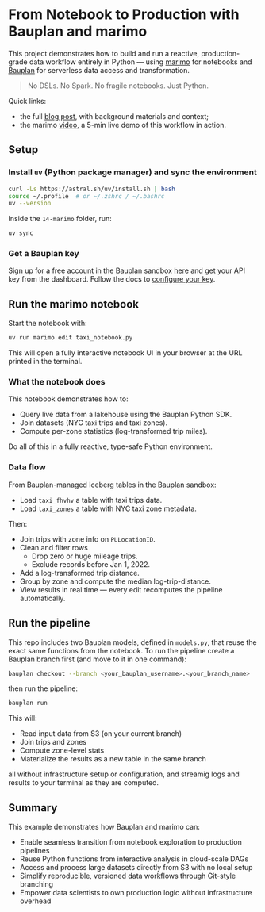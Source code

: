 # From Notebook to Production with Bauplan and marimo

This project demonstrates how to build and run a reactive, production-grade data workflow entirely in Python — using [marimo](https://marimo.io) for notebooks and [Bauplan](https://bauplanlabs.com) for serverless data access and transformation.

> No DSLs. No Spark. No fragile notebooks. Just Python.

Quick links:

* the full [blog post](https://www.bauplanlabs.com/blog/everything-as-python), with background materials and context;
* the marimo [video](https://www.youtube.com/watch?v=uydisCi5rWE), a 5-min live demo of this workflow in action.

## Setup

### Install `uv` (Python package manager) and sync the environment

```bash
curl -Ls https://astral.sh/uv/install.sh | bash
source ~/.profile  # or ~/.zshrc / ~/.bashrc
uv --version
```

Inside the `14-marimo` folder, run:

```bash
uv sync
```

### Get a Bauplan key

Sign up for a free account in the Bauplan sandbox [here](https://accounts.bauplanlabs.com/sign-up) and get your API key from the dashboard. Follow the docs to [configure your key](https://docs.bauplanlabs.com/en/latest/tutorial/00_installation.html).

## Run the marimo notebook

Start the notebook with:

```bash 
uv run marimo edit taxi_notebook.py
```

This will open a fully interactive notebook UI in your browser at the URL printed in the terminal.

### What the notebook does

This notebook demonstrates how to:

- Query live data from a lakehouse using the Bauplan Python SDK.
- Join datasets (NYC taxi trips and taxi zones).
- Compute per-zone statistics (log-transformed trip miles).

Do all of this in a fully reactive, type-safe Python environment.

### Data flow 

From Bauplan-managed Iceberg tables in the Bauplan sandbox:

- Load `taxi_fhvhv` a table with taxi trips data.
- Load `taxi_zones` a table with NYC taxi zone metadata.

Then:

- Join trips with zone info on `PULocationID`. 
- Clean and filter rows
  - Drop zero or huge mileage trips. 
  - Exclude records before Jan 1, 2022. 
- Add a log-transformed trip distance. 
- Group by zone and compute the median log-trip-distance.
- View results in real time — every edit recomputes the pipeline automatically. 

## Run the pipeline

This repo includes two Bauplan models, defined in `models.py`, that reuse the exact same functions from the notebook. To run the pipeline create a Bauplan branch first (and move to it in one command): 

```bash
bauplan checkout --branch <your_bauplan_username>.<your_branch_name>
```

then run the pipeline:

```bash
bauplan run
```

This will:

- Read input data from S3 (on your current branch)
- Join trips and zones
- Compute zone-level stats
- Materialize the results as a new table in the same branch

all without infrastructure setup or configuration, and streamig logs and results to your terminal as they are computed.

## Summary

This example demonstrates how Bauplan and marimo can:

- Enable seamless transition from notebook exploration to production pipelines
- Reuse Python functions from interactive analysis in cloud-scale DAGs
- Access and process large datasets directly from S3 with no local setup
- Simplify reproducible, versioned data workflows through Git-style branching
- Empower data scientists to own production logic without infrastructure overhead
